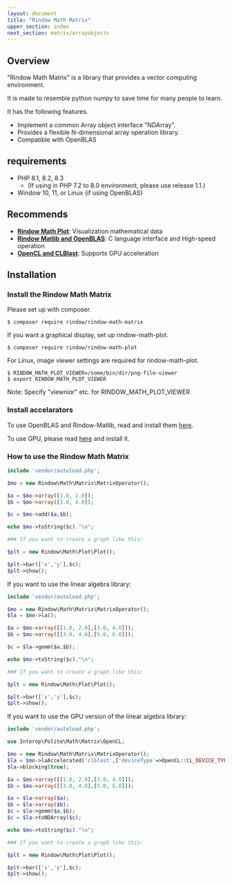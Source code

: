```yaml
---
layout: document
title: "Rindow Math Matrix"
upper_section: index
next_section: matrix/arrayobjects
---
```


Overview
--------
"Rindow Math Matrix" is a library that provides a vector computing environment.

It is made to resemble python numpy to save time for many people to learn.

It has the following features.

- Implement a common Array object interface "NDArray".
- Provides a flexible N-dimensional array operation library.
- Compatible with OpenBLAS


requirements
------------
- PHP 8.1, 8.2, 8.3
    - (If using in PHP 7.2 to 8.0 environment, please use release 1.1.)
- Window 10, 11, or Linux (if using OpenBLAS)


Recommends
----------
- [**Rindow Math Plot**](/mathematics/plot/overviewplot.html): Visualization mathematical data
- [**Rindow Matlib and OpenBLAS**](/mathematics/openblas/overviewopenblas.html): C language interface and High-speed operation
- [**OpenCL and CLBlast**](/mathematics/acceleration/opencl.html): Supports GPU acceleration


Installation
------------
### Install the Rindow Math Matrix
Please set up with composer.

```shell
$ composer require rindow/rindow-math-matrix
```

If you want a graphical display, set up rindow-math-plot.

```shell
$ composer require rindow/rindow-math-plot
```

For Linux, image viewer settings are required for rindow-math-plot.

```shell
$ RINDOW_MATH_PLOT_VIEWER=/some/bin/dir/png-file-viewer
$ export RINDOW_MATH_PLOT_VIEWER
```
Note: Specify "viewnior" etc. for RINDOW_MATH_PLOT_VIEWER

### Install accelarators

To use OpenBLAS and Rindow-Matlib, read and install them [here](/mathematics/openblas/overviewopenblas.html).


To use GPU, please read [here](/mathematics/acceleration/openblas.html) and install it.


### How to use the Rindow Math Matrix
```php
include 'vendor/autoload.php';

$mo = new Rindow\Math\Matrix\MatrixOperator();

$a = $mo->array([1.0, 2.0]);
$b = $mo->array([3.0, 4.0]);

$c = $mo->add($a,$b);

echo $mo->toString($c)."\n";

### If you want to create a graph like this:

$plt = new Rindow\Math\Plot\Plot();

$plt->bar(['x','y'],$c);
$plt->show();
```

If you want to use the linear algebra library:
```php
include 'vendor/autoload.php';

$mo = new Rindow\Math\Matrix\MatrixOperator();
$la = $mo->la();

$a = $mo->array([[1.0, 2.0],[3.0, 4.0]]);
$b = $mo->array([[3.0, 4.0],[5.0, 6.0]]);

$c = $la->gemm($a,$b);

echo $mo->toString($c)."\n";

### If you want to create a graph like this:

$plt = new Rindow\Math\Plot\Plot();

$plt->bar(['x','y'],$c);
$plt->show();
```

If you want to use the GPU version of the linear algebra library:
```php
include 'vendor/autoload.php';

use Interop\Polite\Math\Matrix\OpenCL;

$mo = new Rindow\Math\Matrix\MatrixOperator();
$la = $mo->laAccelerated('clblast',['deviceType'=>OpenCL::CL_DEVICE_TYPE_GPU]);
$la->blocking(true);

$a = $mo->array([[1.0, 2.0],[3.0, 4.0]]);
$b = $mo->array([[3.0, 4.0],[5.0, 6.0]]);

$a = $la->array($a);
$b = $la->array($b);
$c = $la->gemm($a,$b);
$c = $la->toNDArray($c);

echo $mo->toString($c)."\n";

### If you want to create a graph like this:

$plt = new Rindow\Math\Plot\Plot();

$plt->bar(['x','y'],$c);
$plt->show();
```
